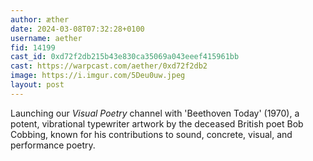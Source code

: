 ```yaml
---
author: æther
date: 2024-03-08T07:32:28+0100
username: aether
fid: 14199
cast_id: 0xd72f2db215b43e830ca35069a043eeef415961bb
cast: https://warpcast.com/aether/0xd72f2db2
image: https://i.imgur.com/5Deu0uw.jpeg
layout: post
---
```

Launching our *Visual Poetry* channel with 'Beethoven Today' (1970), a potent, vibrational typewriter artwork by the deceased British poet Bob Cobbing, known for his contributions to sound, concrete, visual, and performance poetry.  

<img src='https://i.imgur.com/5Deu0uw.jpeg' alt='' referrerpolicy='no-referrer'/>